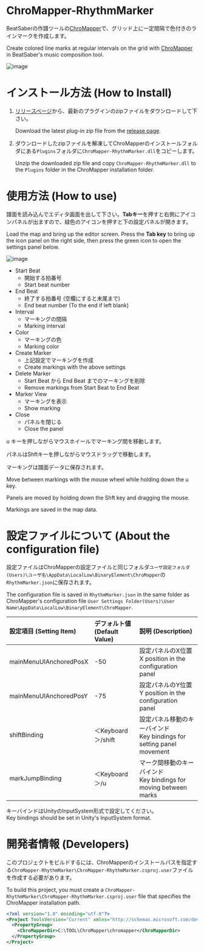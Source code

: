 # ChroMapper-RhythmMarker

BeatSaberの作譜ツールの[ChroMapper](https://github.com/Caeden117/ChroMapper)で、グリッド上に一定間隔で色付きのラインマークを作成します。

Create colored line marks at regular intervals on the grid with [ChroMapper](https://github.com/Caeden117/ChroMapper) in BeatSaber's music composition tool.

![image](https://user-images.githubusercontent.com/14249877/193462676-37273fc4-e85d-4b76-b74d-76fea864661f.png)

# インストール方法 (How to Install)

1. [リリースページ](https://github.com/rynan4818/ChroMapper-RhythmMarker/releases)から、最新のプラグインのzipファイルをダウンロードして下さい。

    Download the latest plug-in zip file from the [release page](https://github.com/rynan4818/ChroMapper-RhythmMarker/releases).

2. ダウンロードしたzipファイルを解凍してChroMapperのインストールフォルダにある`Plugins`フォルダに`ChroMapper-RhythmMarker.dll`をコピーします。

    Unzip the downloaded zip file and copy `ChroMapper-RhythmMarker.dll` to the `Plugins` folder in the ChroMapper installation folder.

# 使用方法 (How to use)

譜面を読み込んでエディタ画面を出して下さい。**Tabキー**を押すと右側にアイコンパネルが出ますので、緑色のアイコンを押すと下の設定パネルが開きます。

Load the map and bring up the editor screen. Press the **Tab key** to bring up the icon panel on the right side, then press the green icon to open the settings panel below.

![image](https://user-images.githubusercontent.com/14249877/193462702-20c6249c-1e74-4987-95d9-f45a2bba33f5.png)

- Start Beat
    - 開始する拍番号
    - Start beat number
- End Beat
    - 終了する拍番号 (空欄にすると末尾まで)
    - End beat number (To the end if left blank)
- Interval
    - マーキングの間隔
    - Marking interval
- Color
    - マーキングの色
    - Marking color
- Create Marker
    - 上記設定でマーキングを作成
    - Create markings with the above settings
- Delete Marker
    - Start Beat から End Beat までのマーキングを削除
    - Remove markings from Start Beat to End Beat
- Marker View
    - マーキングを表示
    - Show marking
- Close
    - パネルを閉じる
    - Close the panel

u キーを押しながらマウスホイールでマーキング間を移動します。

パネルはShftキーを押しながらマウスドラッグで移動します。

マーキングは譜面データに保存されます。

Move between markings with the mouse wheel while holding down the u key.

Panels are moved by holding down the Shft key and dragging the mouse.

Markings are saved in the map data.
# 設定ファイルについて (About the configuration file)
設定ファイルはChroMapperの設定ファイルと同じフォルダ`ユーザ設定フォルダ(Users)\ユーザ名\AppData\LocalLow\BinaryElement\ChroMapper`の`RhythmMarker.json`に保存されます。

The configuration file is saved in `RhythmMarker.json` in the same folder as ChroMapper's configuration file `User Settings Folder(Users)\User Name\AppData\LocalLow\BinaryElement\ChroMapper`.

| 設定項目 (Setting Item) | デフォルト値 (Default Value) | 説明 (Description) |
|:---|:---|:---|
| mainMenuUIAnchoredPosX | -50 | 設定パネルのX位置<br>X position in the configuration panel |
| mainMenuUIAnchoredPosY | -75 | 設定パネルのY位置<br>Y position in the configuration panel |
| shiftBinding | ＜Keyboard＞/shift | 設定パネル移動のキーバインド<br>Key bindings for setting panel movement |
| markJumpBinding | ＜Keyboard＞/u | マーク間移動のキーバインド<br>Key bindings for moving between marks |

キーバインドはUnityのInputSystem形式で設定してください。<Br>
Key bindings should be set in Unity's InputSystem format.
# 開発者情報 (Developers)
このプロジェクトをビルドするには、ChroMapperのインストールパスを指定する`ChroMapper-RhythmMarker\ChroMapper-RhythmMarker.csproj.user`ファイルを作成する必要があります。

To build this project, you must create a `ChroMapper-RhythmMarker\ChroMapper-RhythmMarker.csproj.user` file that specifies the ChroMapper installation path.

```xml
<?xml version="1.0" encoding="utf-8"?>
<Project ToolsVersion="Current" xmlns="http://schemas.microsoft.com/developer/msbuild/2003">
  <PropertyGroup>
    <ChroMapperDir>C:\TOOL\ChroMapper\chromapper</ChroMapperDir>
  </PropertyGroup>
</Project>
```
